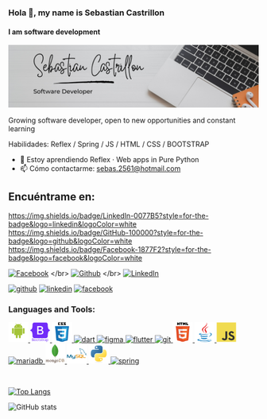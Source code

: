### Hola 👋, my name is Sebastian Castrillon
#### I am software development
![I am software development](https://github.com/Sebas97Castrillon/Sebas97Castrillon/blob/main/Grey%20Minimalist%20Modern%20Social%20Media%20Specialist%20LinkedIn%20Banner.png)

Growing software developer, open to new opportunities and constant learning

Habilidades: Reflex / Spring / JS / HTML / CSS / BOOTSTRAP

- 🌱 Estoy aprendiendo Reflex · Web apps in Pure Python 
- 📫 Cómo contactarme: sebas.2561@hotmail.com 

## Encuéntrame en:

https://img.shields.io/badge/LinkedIn-0077B5?style=for-the-badge&logo=linkedin&logoColor=white
https://img.shields.io/badge/GitHub-100000?style=for-the-badge&logo=github&logoColor=white
https://img.shields.io/badge/Facebook-1877F2?style=for-the-badge&logo=facebook&logoColor=white

[![Facebook](https://img.shields.io/badge/Facebook-@mouredev-1877F2?style=for-the-badge&logo=facebook&logoColor=white&labelColor=101010)]([https://facebook.com/mouredev](https://www.facebook.com/100089485547431))
</br>
[![Github](https://img.shields.io/badge/Facebook-@mouredev-1877F2?style=for-the-badge&logo=facebook&logoColor=white&labelColor=101010)]([https://facebook.com/mouredev](https://www.facebook.com/100089485547431))
</br>
[![LinkedIn](https://img.shields.io/badge/LinkedIn-0077B5?style=for-the-badge&logo=linkedin&logoColor=white)](https://www.linkedin.com/in/sebastian-castrillon-palacio-45609817b/)

[<img src='https://cdn.jsdelivr.net/npm/simple-icons@3.0.1/icons/github.svg' alt='github' height='40'>](https://github.com/Sebas97Castrillon)  [<img src='https://cdn.jsdelivr.net/npm/simple-icons@3.0.1/icons/linkedin.svg' alt='linkedin' height='40'>](https://www.linkedin.com/in/sebastian-castrillon-palacio-45609817b/)  [<img src='https://cdn.jsdelivr.net/npm/simple-icons@3.0.1/icons/facebook.svg' alt='facebook' height='40'>](https://www.facebook.com/100089485547431) 

<h3 align="left">Languages and Tools:</h3>
<p align="left"> <a href="https://developer.android.com" target="_blank" rel="noreferrer"> <img src="https://raw.githubusercontent.com/devicons/devicon/master/icons/android/android-original-wordmark.svg" alt="android" width="40" height="40"/> </a> <a href="https://getbootstrap.com" target="_blank" rel="noreferrer"> <img src="https://raw.githubusercontent.com/devicons/devicon/master/icons/bootstrap/bootstrap-plain-wordmark.svg" alt="bootstrap" width="40" height="40"/> </a> <a href="https://www.w3schools.com/css/" target="_blank" rel="noreferrer"> <img src="https://raw.githubusercontent.com/devicons/devicon/master/icons/css3/css3-original-wordmark.svg" alt="css3" width="40" height="40"/> </a> <a href="https://dart.dev" target="_blank" rel="noreferrer"> <img src="https://www.vectorlogo.zone/logos/dartlang/dartlang-icon.svg" alt="dart" width="40" height="40"/> </a> <a href="https://www.figma.com/" target="_blank" rel="noreferrer"> <img src="https://www.vectorlogo.zone/logos/figma/figma-icon.svg" alt="figma" width="40" height="40"/> </a> <a href="https://flutter.dev" target="_blank" rel="noreferrer"> <img src="https://www.vectorlogo.zone/logos/flutterio/flutterio-icon.svg" alt="flutter" width="40" height="40"/> </a> <a href="https://git-scm.com/" target="_blank" rel="noreferrer"> <img src="https://www.vectorlogo.zone/logos/git-scm/git-scm-icon.svg" alt="git" width="40" height="40"/> </a> <a href="https://www.w3.org/html/" target="_blank" rel="noreferrer"> <img src="https://raw.githubusercontent.com/devicons/devicon/master/icons/html5/html5-original-wordmark.svg" alt="html5" width="40" height="40"/> </a> <a href="https://www.java.com" target="_blank" rel="noreferrer"> <img src="https://raw.githubusercontent.com/devicons/devicon/master/icons/java/java-original.svg" alt="java" width="40" height="40"/> </a> <a href="https://developer.mozilla.org/en-US/docs/Web/JavaScript" target="_blank" rel="noreferrer"> <img src="https://raw.githubusercontent.com/devicons/devicon/master/icons/javascript/javascript-original.svg" alt="javascript" width="40" height="40"/> </a> <a href="https://mariadb.org/" target="_blank" rel="noreferrer"> <img src="https://www.vectorlogo.zone/logos/mariadb/mariadb-icon.svg" alt="mariadb" width="40" height="40"/> </a> <a href="https://www.mongodb.com/" target="_blank" rel="noreferrer"> <img src="https://raw.githubusercontent.com/devicons/devicon/master/icons/mongodb/mongodb-original-wordmark.svg" alt="mongodb" width="40" height="40"/> </a> <a href="https://www.mysql.com/" target="_blank" rel="noreferrer"> <img src="https://raw.githubusercontent.com/devicons/devicon/master/icons/mysql/mysql-original-wordmark.svg" alt="mysql" width="40" height="40"/> </a> <a href="https://www.python.org" target="_blank" rel="noreferrer"> <img src="https://raw.githubusercontent.com/devicons/devicon/master/icons/python/python-original.svg" alt="python" width="40" height="40"/> </a> <a href="https://spring.io/" target="_blank" rel="noreferrer"> <img src="https://www.vectorlogo.zone/logos/springio/springio-icon.svg" alt="spring" width="40" height="40"/> </a> </p>

<br> 

[![Top Langs](https://github-readme-stats.vercel.app/api/top-langs/?username=Sebas97Castrillon)](https://github.com/anuraghazra/github-readme-stats)

![GitHub stats](https://github-readme-stats.vercel.app/api?username=Sebas97Castrillon&show_icons=true)  


